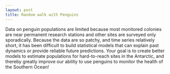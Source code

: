 ```yaml
---
layout: post
title: Random walk with Penguins
---
```


Data on penguin populations are limited because most monitored colonies are near permanent research stations and other sites are surveyed only sporadically. Because the data are so patchy, and time series relatively short, it has been difficult to build statistical models that can explain past dynamics or provide reliable future predictions. Your goal is to create better models to estimate populations for hard-to-reach sites in the Antarctic, and thereby greatly improve our ability to use penguins to monitor the health of the Southern Ocean!

